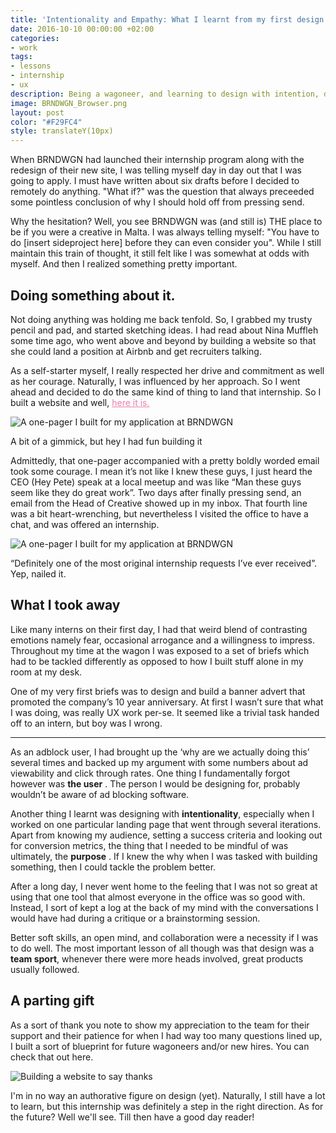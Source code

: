 ```yaml
---
title: 'Intentionality and Empathy: What I learnt from my first design internship'
date: 2016-10-10 00:00:00 +02:00
categories:
- work
tags:
- lessons
- internship
- ux
description: Being a wagoneer, and learning to design with intention, data and empathy.
image: BRNDWGN_Browser.png
layout: post
color: "#F29FC4"
style: translateY(10px)
---
```


<style>
  p > a {
		color: #EB7EAC;
	}
</style>


When BRNDWGN had launched their internship program along with the redesign of their new site, I was telling myself day in day out that I was going to apply. I must have written about six drafts before I decided to remotely do anything. "What if?" was the question that always preceeded some pointless conclusion of why I should hold off from pressing send.

Why the hesitation? Well, you see BRNDWGN was (and still is) THE place to be if you were a creative in Malta. I was always telling myself: "You have to do [insert sideproject here] before they can even consider you". While I still maintain this train of thought, it still felt like I was somewhat at odds with myself. And then I realized something pretty important.

<h2>Doing something about it.</h2>

Not doing anything was holding me back tenfold. So, I grabbed my trusty pencil and pad, and started sketching ideas. I had read about Nina Muffleh some time ago, who went above and beyond by building a website so that she could land a position at Airbnb and get recruiters talking. 

As a self-starter myself, I really respected her drive and commitment as well as her courage. Naturally, I was influenced by her approach. So I went ahead and decided to do the same kind of thing to land that internship. So I built a website and well, <a class="post" href="http://justinmarkfarrugia.github.io/BRNDWGN_Application/">here it is.</a>

<img src="img/BRNDWGN_site.png" alt="A one-pager I built for my application at BRNDWGN">

<p class="description">A bit of a gimmick, but hey I had fun building it</p>

Admittedly, that one-pager accompanied with a pretty boldly worded email took some courage. I mean it’s not like I knew these guys, I just heard the CEO (Hey Pete) speak at a local meetup and was like “Man these guys seem like they do great work”. Two days after finally pressing send, an  email from the Head of Creative showed up in my inbox. That fourth line was a bit heart-wrenching, but nevertheless I visited the office to have a chat, and was offered an internship. 

<img  src="img/BRNDWGNemail.png" alt="A one-pager I built for my application at BRNDWGN">

<p class="description">“Definitely one of the most original internship requests I’ve ever received”. Yep, nailed it.</p>

<h2>What I took away</h2>

Like many interns on their first day, I had that weird blend of contrasting emotions namely fear, occasional arrogance and a willingness to impress. Throughout my time at the wagon I was exposed to a set of briefs which had to be tackled differently as opposed to how I built stuff alone in my room at my desk.


One of my very first briefs was to design and build a banner advert that promoted the company’s 10 year anniversary. At first I wasn’t sure that what I was doing, was really UX work per-se. It seemed like a trivial task handed off to an intern, but boy was I wrong. 

<hr>

As an adblock user, I had brought up the ‘why are we actually doing this’ several times and backed up my argument with some numbers about ad viewability and click through rates. <span class="point"> One thing I fundamentally forgot however was <strong>the user</strong> </span>. The person I would be designing for, probably wouldn’t be aware of ad blocking software.

<span class="point">Another thing I learnt was designing with <strong>intentionality</strong>, especially when I worked on one particular landing page that went through several iterations.</span> Apart from knowing my audience, setting a success criteria and looking out for conversion metrics, the thing that I needed to be mindful of <span class="point"> was ultimately, the <strong>purpose</strong> </span>. If I knew the why when I was tasked with building something, then I could tackle the problem better.

After a long day, I never went home to the feeling that I was not so great at using that one tool that almost everyone in the office was so good with. Instead, I sort of kept a log at the back of my mind <span class="point">with the conversations I would have had</span> during a critique or a brainstorming session. 

<span class="point">Better soft skills, an open mind, and collaboration</span> were a necessity if I was to do well. The most important lesson of all though was that design was a <strong>team sport</strong>, whenever there were more heads involved, great products usually followed.
 
<h2>A parting gift</h2>

As a sort of thank you note to show my appreciation to the team for their support and their patience for when I had way too many questions lined up, I built a sort of blueprint for future wagoneers and/or new hires. You can check that out here. 

<img  src="img/THNKS.png" alt="Building a website to say thanks">

I'm in no way an authorative figure on design (yet). Naturally, I still have a lot to learn, but this internship was definitely a step in the right direction. As for the future? Well we'll see. Till then have a good day reader!

<br>